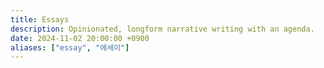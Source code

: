 ```yaml
---
title: Essays
description: Opinionated, longform narrative writing with an agenda.
date: 2024-11-02 20:00:00 +0900
aliases: ["essay", "에세이"]
---
```

